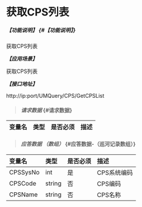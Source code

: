 # 获取CPS列表

##### _【功能说明】_ {#【功能说明】}

获取CPS列表

_**【应用场景】**_

获取CPS列表

_**【接口地址】**_

http://ip:port/UMQuery/CPS/GetCPSList

> #### _请求数据_ {#请求数据}

| 变量名 | 类型 | 是否必须 | 描述 |
| :--- | :--- | :--- | :--- |


> #### _应答数据 （数组）_ {#应答数据-（巡河记录数组）}

| 变量名 | 类型 | 是否必须 | 描述 |
| :--- | :--- | :--- | :--- |
| CPSSysNo| int| 是 | CPS系统编码 |
| CPSCode| string| 否 |CPS编码 |
| CPSName| string| 否 |CPS名称|






